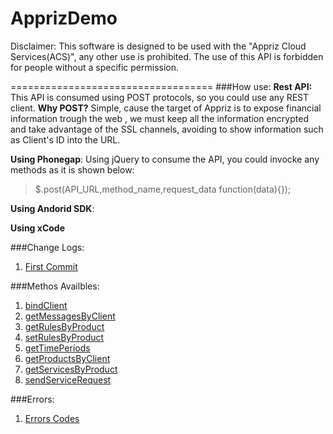 ApprizDemo
===================================
Disclaimer:
This software is designed to be used with the "Appriz Cloud Services(ACS)", any other use is prohibited. The use of this API is  forbidden for people without a specific permission.

===================================
###How use:
**Rest API:** This API is consumed using POST protocols, so you could use any REST client. **Why POST?** Simple,  cause  the target of Appriz is to expose financial  information trough  the web , we must  keep all the information encrypted and take advantage  of the SSL channels, avoiding to show information such as Client's ID into the URL.

**Using Phonegap**: Using jQuery to consume the API,  you could invocke any methods as it is shown below:
> $.post(API_URL,method_name,request_data function(data){});

**Using Andorid SDK**:

**Using xCode**

###Change Logs:
  1. [First Commit](changelogs/2014-07.18.md)

###Methos Availbles:
  1. [bindClient](doc/bindClient.md)
  2. [getMessagesByClient](doc/getMessagesByClient.md)
  3. [getRulesByProduct](doc/getRulesByProduct.md)
  4. [setRulesByProduct](doc/setRulesByProduct.md)
  5. [getTimePeriods](doc/getTimePeriods.md)
  6. [getProductsByClient](doc/getProductsByClient.md)
  7. [getServicesByProduct](doc/getServicesByProduct.md)
  8. [sendServiceRequest](doc/sendServiceRequest.md)

###Errors:
  1. [Errors Codes](doc/error_codes.md)

